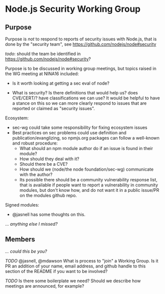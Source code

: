 # Node.js Security Working Group

## Purpose

Purpose is *not* to respond to reports of security issues with Node.js, that is
done by the "security team", see https://github.com/nodejs/node#security

*todo*: should the team be identified in
https://github.com/nodejs/node#security?

Purpose is to be discussed in working group meetings, but topics raised in the
WG meeting at NINA16 included:

- Is it worth looking at getting a sec eval of node?

- What is security? Is there definitions that would help us? does CVE/CERT/?
  have classifications we can use? It would be helpful to have a stance on this
  so we can more clearly respond to issues that are reported or claimed as
  "security issues".

Ecosystem:

- sec-wg could take some responsibility for fixing ecosystem issues
- Best practices on sec problems could use definition and
  publication/evanglizing, so npmjs.org packages can follow a well-known and
  robust procedure:
  - What should an npm module author do if an issue is found in their module?
  - How should they deal with it?
  - Should there be a CVE?
  - How should we (node/the node foundation/sec-wg) communicate with the
    author?
  - Its possible there should be a community vulnerability response list, that
    is available if people want to report a vulnerability in community modules,
    but don't know how, and do not want it in a public issue/PR on the modules
    github repo.

Signed modules:
- @jasnell has some thoughts on this.

... _anything else I missed?_


## Members

_... could this be you?_

*TODO* @jasnell, @mdawson What is process to "join" a Working Group. Is it PR an
addition of your name, email address, and github handle to this section of the
README if you want to be involved?


*TODO* Is there some boilerplate we need? Should we describe how meetings are
announced, for example?
